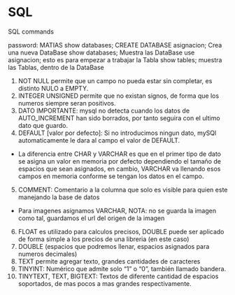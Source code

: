 # SQL
SQL commands

password: MATIAS
show databases;
CREATE DATABASE asignacion; Crea una nueva DataBase
show databases; Muestra las DataBase
use asignacion; esto es para empezar a trabajar la Tabla
show tables; muestra las Tablas, dentro de la DataBase




1) NOT NULL permite que un campo no pueda estar sin completar, es distinto NULO a EMPTY.
2) INTEGER UNSIGNED permite que no existan signos, de forma que los numeros siempre seran positivos.
3) DATO IMPORTANTE: mysql no detecta cuando los datos de AUTO_INCREMENT han sido borrados, por tanto seguira con el ultimo dato que guardo.
4) DEFAULT [valor por defecto]: Si no introducimos ningun dato, mySQl automaticamente le dara al campo el valor de DEFAULT.

- La diferencia entre CHAR y VARCHAR es que en el primer tipo de dato se asigna un valor en memoria por defecto dependiendo el tamaño de  espacios que sean asignados, en cambio, VARCHAR va llenando esos campos en memoria conforme se tengan los datos en el campo.

5) COMMENT: Comentario a la columna que solo es visible para quien este manejando la base de datos
- Para imagenes asignamos VARCHAR, NOTA: no se guarda la imagen como tal, guardamos el url del origen de la imagen
6) FLOAT es utilizado para calculos precisos, DOUBLE puede ser aplicado de forma simple a los precios de una libreria (en este caso)
7) DOUBLE (espacios que podremos llenar, espacios asignados para numeros decimales)
8) TEXT permite agregar texto, grandes cantidades de caracteres
9) TINYINT: Numérico que admite solo “1” o “0”, también llamado bandera.
10) TINYTEXT, TEXT, BIGTEXT: Textos de diferente cantidad de espacios soportados, de mas pocos a mas grandes respectivamente.




